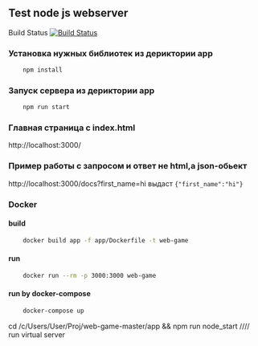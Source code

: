 ## Test node js webserver

Build Status
[![Build Status](https://travis-ci.com/HARD159/web-game.svg?branch=master)](https://travis-ci.com/HARD159/web-game)

### Установка нужных библиотек из дериктории app
```sh
    npm install
```

### Запуск сервера из дериктории app
```sh
    npm run start
```

### Главная страница с index.html
http://localhost:3000/

### Пример работы с запросом и ответ не html,а json-обьект
http://localhost:3000/docs?first_name=hi 
выдаст 
`{"first_name":"hi"}`


### Docker

#### build

```sh
    docker build app -f app/Dockerfile -t web-game 
```

#### run

```sh
    docker run --rm -p 3000:3000 web-game
```

#### run by docker-compose

```sh
    docker-compose up
```

cd /c/Users/User/Proj/web-game-master/app && npm run node_start  //// run virtual server

